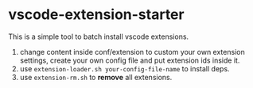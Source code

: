 # vscode-extension-starter

This is a simple tool to batch install vscode extensions.

1. change content inside conf/extension to custom your own extension settings, create your own config file and put extension ids inside it.
2. use `extension-loader.sh your-config-file-name` to install deps.
3. use `extension-rm.sh` to **remove** all extensions.
